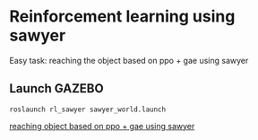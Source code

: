 # Reinforcement learning using sawyer

Easy task: reaching the object based on ppo + gae using sawyer

## Launch GAZEBO 

<pre><code>roslaunch rl_sawyer sawyer_world.launch </code></pre>

[reaching object based on ppo + gae using sawyer](https://youtu.be/xe3cBZFB18s)

